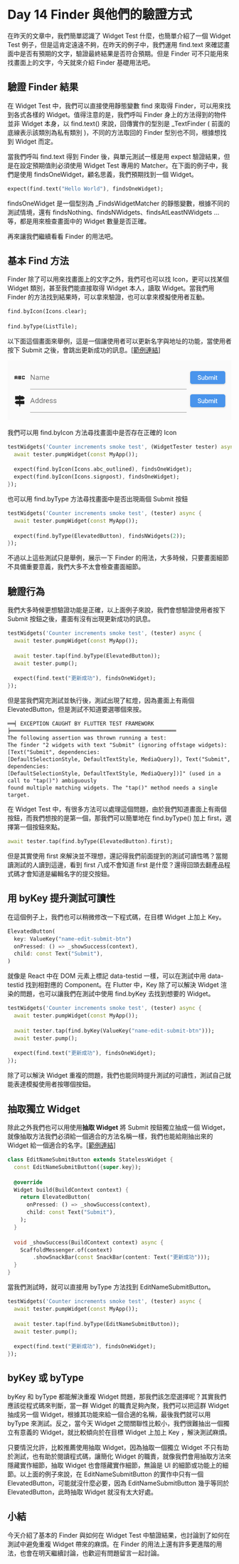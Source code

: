 # Day 14 Finder 與他們的驗證方式

在昨天的文章中，我們簡單認識了 Widget Test 什麼，也簡單介紹了一個 Widget Test 例子，但是這肯定遠遠不夠，在昨天的例子中，我們運用 find.text 來確認畫面中是否有預期的文字，驗證最終結果是否符合預期。但是 Finder 可不只能用來找畫面上的文字，今天就來介紹 Finder 基礎用法吧。

## 驗證 Finder 結果

在 Widget Test 中，我們可以直接使用靜態變數 find 來取得 Finder，可以用來找到各式各樣的 Widget。值得注意的是，我們呼叫 Finder 身上的方法得到的物件並非 Widget 本身，以 find.text() 來說，回傳實作的型別是 _TextFinder ( 前面的底線表示該類別為私有類別 )，不同的方法取回的 Finder 型別也不同，根據想找到 Widget 而定。

當我們呼叫 find.text 得到 Finder 後，與單元測試一樣是用 expect 驗證結果，但是在設定預期值則必須使用 Widget Test 專用的 Matcher。在下面的例子中，我們是使用 findsOneWidget，顧名思義，我們預期找到一個 Widget。

```dart
expect(find.text("Hello World"), findsOneWidget);
```

findsOneWidget 是一個型別為 _FindsWidgetMatcher 的靜態變數，根據不同的測試情境，還有 findsNothing、findsNWidgets、findsAtLeastNWidgets …等，都是用來檢查畫面中的 Widget 數量是否正確。

再來讓我們繼續看看 Finder 的用法吧。

## 基本 Find 方法

Finder 除了可以用來找畫面上的文字之外，我們可也可以找 Icon，更可以找某個 Widget 類別，甚至我們能直接取得 Widget 本人，讀取 Widget。當我們用 Finder 的方法找到結果時，可以拿來驗證，也可以拿來模擬使用者互動。

```dart
find.byIcon(Icons.clear);

find.byType(ListTile);
```

以下面這個畫面來舉例，這是一個讓使用者可以更新名字與地址的功能，當使用者按下 Submit 之後，會跳出更新成功的訊息。[[範例連結](https://dartpad.dev/?id=b0c36eeedc6bc6195309044edce82ec9)]

![Untitled](Day%2014%20Finder%20%E8%88%87%E4%BB%96%E5%80%91%E7%9A%84%E9%A9%97%E8%AD%89%E6%96%B9%E5%BC%8F/Untitled.png)

我們可以用 find.byIcon 方法尋找畫面中是否存在正確的 Icon

```dart
testWidgets('Counter increments smoke test', (WidgetTester tester) async {
  await tester.pumpWidget(const MyApp());

  expect(find.byIcon(Icons.abc_outlined), findsOneWidget);
  expect(find.byIcon(Icons.signpost), findsOneWidget);
});
```

也可以用 find.byType 方法尋找畫面中是否出現兩個 Submit 按鈕

```dart
testWidgets('Counter increments smoke test', (tester) async {
  await tester.pumpWidget(const MyApp());

  expect(find.byType(ElevatedButton), findsNWidgets(2));
});
```

不過以上這些測試只是舉例，展示一下 Finder 的用法，大多時候，只要畫面細節不具備重要意義，我們大多不太會檢查畫面細節。

## 驗證行為

我們大多時候更想驗證功能是正確，以上面例子來說，我們會想驗證使用者按下 Submit 按鈕之後，畫面有沒有出現更新成功的訊息。

```dart
testWidgets('Counter increments smoke test', (tester) async {
  await tester.pumpWidget(const MyApp());

  await tester.tap(find.byType(ElevatedButton));
  await tester.pump();

  expect(find.text("更新成功"), findsOneWidget);
});
```

但是當我們寫完測試並執行後，測試出現了紅燈，因為畫面上有兩個 ElevatedButton，但是測試不知道要選哪個來按。

```
══╡ EXCEPTION CAUGHT BY FLUTTER TEST FRAMEWORK ╞════════════════════════════════════════════════════
The following assertion was thrown running a test:
The finder "2 widgets with text "Submit" (ignoring offstage widgets): [Text("Submit", dependencies:
[DefaultSelectionStyle, DefaultTextStyle, MediaQuery]), Text("Submit", dependencies:
[DefaultSelectionStyle, DefaultTextStyle, MediaQuery])]" (used in a call to "tap()") ambiguously
found multiple matching widgets. The "tap()" method needs a single target.
```

在 Widget Test 中，有很多方法可以處理這個問題，由於我們知道畫面上有兩個按鈕，而我們想按的是第一個，那我們可以簡單地在 find.byType() 加上 first，選擇第一個按鈕來點。

```dart
await tester.tap(find.byType(ElevatedButton).first);
```

但是其實使用 first 來解決並不理想，還記得我們前面提到的測試可讀性嗎？當閱讀測試的人讀到這邊，看到 first 八成不會知道 first 是什麼？還得回頭去翻產品程式碼才會知道是編輯名字的提交按鈕。

## 用 byKey 提升測試可讀性

在這個例子上，我們也可以稍微修改一下程式碼，在目標 Widget 上加上 Key。

```dart
ElevatedButton(
  key: ValueKey("name-edit-submit-btn")
  onPressed: () => _showSuccess(context),
  child: const Text("Submit"),
)
```

就像是 React 中在 DOM 元素上標記 data-testid 一樣，可以在測試中用 data-testid 找到相對應的 Component。在 Flutter 中，Key 除了可以解決 Widget 渲染的問題，也可以讓我們在測試中使用 find.byKey 去找到想要的 Widget。

```dart
testWidgets('Counter increments smoke test', (tester) async {
  await tester.pumpWidget(const MyApp());

  await tester.tap(find.byKey(ValueKey("name-edit-submit-btn")));
  await tester.pump();

  expect(find.text("更新成功"), findsOneWidget);
});
```

除了可以解決 Widget 重複的問題，我們也能同時提升測試的可讀性，測試自己就能表達模擬使用者按哪個按鈕。

## 抽取獨立 Widget

除此之外我們也可以用使用**抽取 Widget** 將 Submit 按鈕獨立抽成一個 Widget，就像抽取方法我們必須給一個適合的方法名稱一樣，我們也能給剛抽出來的 Widget 給一個適合的名字。[[範例連結](https://gist.github.com/easylive1989/88069a560a90317884f5371b0d9650c8)]

```dart
class EditNameSubmitButton extends StatelessWidget {
  const EditNameSubmitButton({super.key});

  @override
  Widget build(BuildContext context) {
    return ElevatedButton(
      onPressed: () => _showSuccess(context),
      child: const Text("Submit"),
    );
  }

  void _showSuccess(BuildContext context) async {
    ScaffoldMessenger.of(context)
        .showSnackBar(const SnackBar(content: Text("更新成功")));
  }
}
```

當我們測試時，就可以直接用 byType 方法找到 EditNameSubmitButton。

```dart
testWidgets('Counter increments smoke test', (tester) async {
  await tester.pumpWidget(const MyApp());

  await tester.tap(find.byType(EditNameSubmitButton));
  await tester.pump();

  expect(find.text("更新成功"), findsOneWidget);
});
```

## byKey 或 byType

byKey 和 byType 都能解決重複 Widget 問題，那我們該怎麼選擇呢？其實我們應該從程式碼來判斷，當一群 Widget 的職責足夠內聚，我們可以把這群 Widget 抽成另一個 Widget，根據其功能來給一個合適的名稱，最後我們就可以用 byType 來測試。反之，當今天 Widget 之間關聯性比較小，我們很難抽出一個獨立有意義的 Widget，就比較傾向於在目標 Widget 上加上 Key ，解決測試麻煩。

只要情況允許，比較推薦使用抽取 Widget，因為抽取一個獨立 Widget 不只有助於測試，也有助於閱讀程式碼，讓簡化 Widget 的職責，就像我們會用抽取方法來隱藏實作細節，抽取 Widget 也會隱藏實作細節，無論是 UI 的細節或功能上的細節。以上面的例子來說，在 EditNameSubmitButton 的實作中只有一個 ElevatedButton，可能就沒什麼必要，因為 EditNameSubmitButton 幾乎等同於 ElevatedButton，此時抽取 Widget 就沒有太大好處。

## 小結

今天介紹了基本的 Finder 與如何在 Widget Test 中驗證結果，也討論到了如何在測試中避免重複 Widget 帶來的麻煩。在 Finder 的用法上還有許多更進階的用法，也會在明天繼續討論，也歡迎有問題留言一起討論。